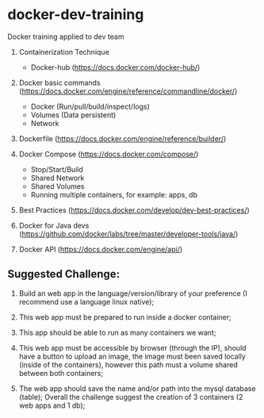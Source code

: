 # docker-dev-training
Docker training applied to dev team

1. Containerization Technique
   - Docker-hub (https://docs.docker.com/docker-hub/)
 
2. Docker basic commands (https://docs.docker.com/engine/reference/commandline/docker/)
   - Docker (Run/pull/build/inspect/logs)
   - Volumes (Data persistent)
   - Network
 
3. Dockerfile (https://docs.docker.com/engine/reference/builder/)

4. Docker Compose (https://docs.docker.com/compose/)
   - Stop/Start/Build
   - Shared Network
   - Shared Volumes
   - Running multiple containers, for example: apps, db
 
5. Best Practices (https://docs.docker.com/develop/dev-best-practices/)
6. Docker for Java devs (https://github.com/docker/labs/tree/master/developer-tools/java/)
7. Docker API (https://docs.docker.com/engine/api/)

## Suggested Challenge:

1. Build an web app in the language/version/library of your preference (I recommend use a language linux native);

2. This web app must be prepared to run inside a docker container;

3. This app should be able to run as many containers we want;

4. This web app must be accessible by browser (through the IP), should have a button to upload an image, the image must been saved locally (inside of the containers), however this path must a volume shared between both containers;

5. The web app should save the name and/or path into the mysql database (table); Overall the challenge suggest the creation of 3 containers (2 web apps and 1 db);
